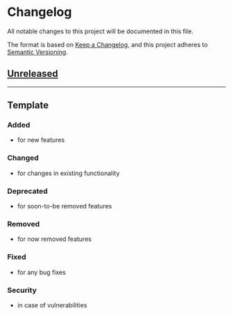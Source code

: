 # Changelog

All notable changes to this project will be documented in this file.

The format is based on [Keep a Changelog](https://keepachangelog.com/en/1.0.0/), and this project adheres
to [Semantic Versioning](https://semver.org/spec/v2.0.0.html).

## [Unreleased]

---

## Template

### Added

- for new features

### Changed

- for changes in existing functionality

### Deprecated

- for soon-to-be removed features

### Removed

- for now removed features

### Fixed

- for any bug fixes

### Security

- in case of vulnerabilities

[unreleased]: https://github.com/hal/console/releases/tag/4.4.4.Final...HEAD
